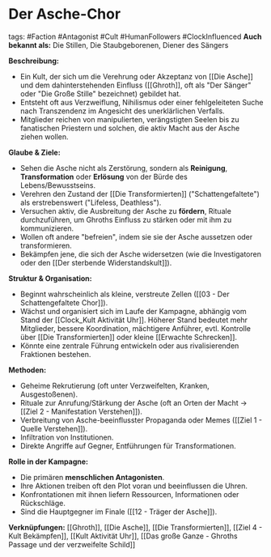# Der Asche-Chor

tags: #Faction #Antagonist #Cult #HumanFollowers #ClockInfluenced
**Auch bekannt als:** Die Stillen, Die Staubgeborenen, Diener des Sängers

**Beschreibung:**
*   Ein Kult, der sich um die Verehrung oder Akzeptanz von [[Die Asche]] und dem dahinterstehenden Einfluss ([[Ghroth]], oft als "Der Sänger" oder "Die Große Stille" bezeichnet) gebildet hat.
*   Entsteht oft aus Verzweiflung, Nihilismus oder einer fehlgeleiteten Suche nach Transzendenz im Angesicht des unerklärlichen Verfalls.
*   Mitglieder reichen von manipulierten, verängstigten Seelen bis zu fanatischen Priestern und solchen, die aktiv Macht aus der Asche ziehen wollen.

**Glaube & Ziele:**
*   Sehen die Asche nicht als Zerstörung, sondern als **Reinigung**, **Transformation** oder **Erlösung** von der Bürde des Lebens/Bewusstseins.
*   Verehren den Zustand der [[Die Transformierten]] ("Schattengefaltete") als erstrebenswert ("Lifeless, Deathless").
*   Versuchen aktiv, die Ausbreitung der Asche zu **fördern**, Rituale durchzuführen, um Ghroths Einfluss zu stärken oder mit ihm zu kommunizieren.
*   Wollen oft andere "befreien", indem sie sie der Asche aussetzen oder transformieren.
*   Bekämpfen jene, die sich der Asche widersetzen (wie die Investigatoren oder den [[Der sterbende Widerstandskult]]).

**Struktur & Organisation:**
*   Beginnt wahrscheinlich als kleine, verstreute Zellen ([[03 - Der Schattengefaltete Chor]]).
*   <!-- Clock Influence --> Wächst und organisiert sich im Laufe der Kampagne, abhängig vom Stand der [[Clock_Kult Aktivität Uhr]]. Höherer Stand bedeutet mehr Mitglieder, bessere Koordination, mächtigere Anführer, evtl. Kontrolle über [[Die Transformierten]] oder kleine [[Erwachte Schrecken]].
*   Könnte eine zentrale Führung entwickeln oder aus rivalisierenden Fraktionen bestehen.

**Methoden:**
*   Geheime Rekrutierung (oft unter Verzweifelten, Kranken, Ausgestoßenen).
*   Rituale zur Anrufung/Stärkung der Asche (oft an Orten der Macht -> [[Ziel 2 - Manifestation Verstehen]]).
*   Verbreitung von Asche-beeinflusster Propaganda oder Memes ([[Ziel 1 - Quelle Verstehen]]).
*   Infiltration von Institutionen.
*   Direkte Angriffe auf Gegner, Entführungen für Transformationen.

**Rolle in der Kampagne:**
*   Die primären **menschlichen Antagonisten**.
*   Ihre Aktionen treiben oft den Plot voran und beeinflussen die Uhren.
*   Konfrontationen mit ihnen liefern Ressourcen, Informationen oder Rückschläge.
*   Sind die Hauptgegner im Finale ([[12 - Träger der Asche]]).

**Verknüpfungen:** [[Ghroth]], [[Die Asche]], [[Die Transformierten]], [[Ziel 4 - Kult Bekämpfen]], [[Kult Aktivität Uhr]], [[Das große Ganze - Ghroths Passage und der verzweifelte Schild]]